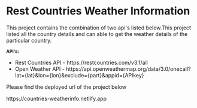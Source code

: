<h1>Rest Countries Weather Information</h1>

<p>This project contains the combination of two api's listed below.This project listed all the country details and can able to get the weather details of the particular country.</p>
<small><b>API's: </b></small>
<ul>
  <li>Rest Countries API - https://restcountries.com/v3.1/all</li>
  <li>Open Weather API - https://api.openweathermap.org/data/3.0/onecall?lat={lat}&lon={lon}&exclude={part}&appid={APIkey}</li>
</ul>

<p>Please find the deployed url of the project below</p>
https://countries-weatherinfo.netlify.app

